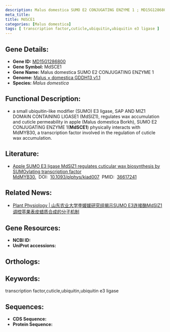 ```yaml
---
description: Malus domestica SUMO E2 CONJUGATING ENZYME 1 ; MD15G1286800 ; Malus domestica
meta_title:
title: MdSCE1
categories: [Malus domestica]
tags: [ transcription factor,cuticle,ubiquitin,ubiquitin e3 ligase ]
---
```


## Gene Details:
- **Gene ID:**	[MD15G1286800]()
- **Gene Symbol:** MdSCE1
- **Gene Name:** Malus domestica SUMO E2 CONJUGATING ENZYME 1
- **Genome:** [Malus × domestica GDDH13 v1.1]()
- **Species:** *Malus domestica*

## Functional Description:
   - a small ubiquitin-like modifier (SUMO) E3 ligase, SAP AND MIZ1 DOMAIN CONTAINING LIGASE1 (MdSIZ1), regulates wax accumulation and cuticle permeability in apple (Malus domestica Borkh), SUMO E2 CONJUGATING ENZYME 1(**MdSCE1**) physically interacts with MdMYB30, a transcription factor involved in the regulation of cuticle wax accumulation.

## Literature:
   - [Apple SUMO E3 ligase MdSIZ1 regulates cuticular wax biosynthesis by SUMOylating transcription factor MdMYB30.]( https://academic.oup.com/plphys/article/191/3/1771/6974531?login=true)&nbsp;&nbsp;DOI:&nbsp;&nbsp;[10.1093/plphys/kiad007](https://academic.oup.com/plphys/article/191/3/1771/6974531?login=true)&nbsp;&nbsp;PMID:&nbsp;&nbsp;[36617241](https://pubmed.ncbi.nlm.nih.gov/36617241/)

## Related News:
   - [Plant Physiology | 山东农业大学李媛媛研究组揭示SUMO E3连接酶MdSIZ1调控苹果表皮蜡质合成的分子机制](https://mp.weixin.qq.com/s?__biz=Mzg3MDEwNDEyMg==&mid=2247543887&idx=4&sn=c7afa2a399ed630eb1d1ccd041d60c46&chksm=ce90811af9e7080c044736610528aad855d26c7234ccda041e84464b2b8d7728531cf4229a10&scene=27#wechat_redirect)

## Gene Resources:
- **NCBI ID:** [](https://www.ncbi.nlm.nih.gov/gene/?term=)
- **UniProt accessions:** [](https://www.uniprot.org/uniprotkb//entry)

## Orthologs:

## Keywords:
transcription factor,cuticle,ubiquitin,ubiquitin e3 ligase

## Sequences:
- **CDS Sequence:**
- **Protein Sequence:**
